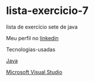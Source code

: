 # lista-exercicio-7

lista de exercício sete de java 

Meu perfil no [linkedin](https://www.linkedin.com/in/lucas-alves-259320274/)

Tecnologias-usadas

[Java](https://www.java.com/pt-BR/download/)

[Microsoft Visual Studio](https://visualstudio.microsoft.com/pt-br/)

